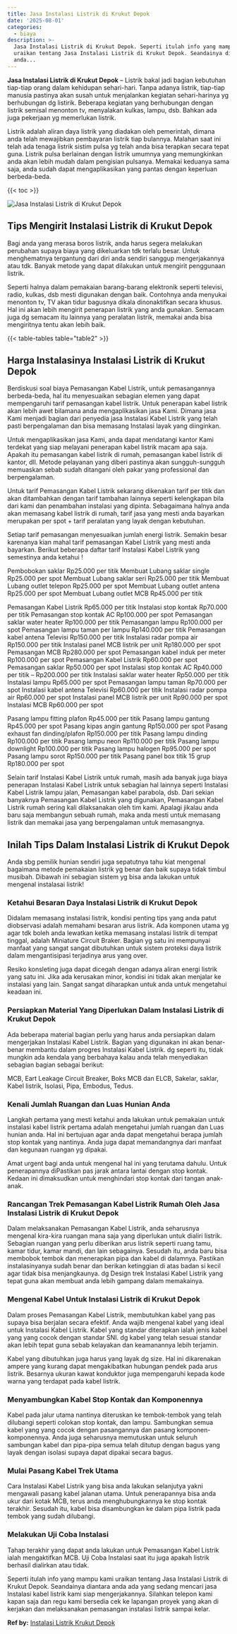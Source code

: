 ```yaml
---
title: Jasa Instalasi Listrik di Krukut Depok
date: '2025-08-01'
categories:
  - biaya
description: >-
  Jasa Instalasi Listrik di Krukut Depok. Seperti itulah info yang mampu kami
  uraikan tentang Jasa Instalasi Listrik di Krukut Depok. Seandainya diantara
  anda...
---
```


**Jasa Instalasi Listrik di Krukut Depok** – Listrik bakal jadi bagian kebutuhan tiap-tiap orang dalam kehidupan sehari-hari. Tanpa adanya listrik, tiap-tiap manusia pastinya akan susah untuk menjalankan kegiatan sehari-harinya yg berhubungan dg listirik. Beberapa kegiatan yang berhubungan dengan listrik semisal menonton tv, menyalakan kulkas, lampu, dsb. Bahkan ada juga pekerjaan yg memerlukan listrik.

Listrik adalah aliran daya listrik yang diadakan oleh pemerintah, dimana anda telah mewajibkan pembayaran listrik tiap bulannya. Malahan saat ini telah ada tenaga listrik sistim pulsa yg telah anda bisa terapkan secara tepat guna. Listrik pulsa berlainan dengan listrik umumnya yang memungkinkan anda akan lebih mudah dalam pengisian pulsanya. Memakai keduanya sama saja, anda sudah dapat mengaplikasikan yang pantas dengan keperluan berbeda-beda.

{{< toc >}}

![Jasa Instalasi Listrik di Krukut Depok](/images/instalasi-listrik-murah33.png)

## Tips Mengirit Instalasi Listrik di Krukut Depok

Bagi anda yang merasa boros listrik, anda harus segera melakukan perubahan supaya biaya yang dikeluarkan tdk terlalu besar. Untuk menghematnya tergantung dari diri anda sendiri sanggup mengerjakannya atau tdk. Banyak metode yang dapat dilakukan untuk mengirit penggunaan listrik.

Seperti halnya dalam pemakaian barang-barang elektronik seperti televisi, radio, kulkas, dsb mesti digunakan dengan baik. Contohnya anda menyukai menonton tv, TV akan tidur bagusnya dikala dinonaktifkan secara khusus. Hal ini akan lebih mengirit penerapan listrik yang anda gunakan. Semacam juga dg semacam itu lainnya yang peralatan listrik, memakai anda bisa mengiritnya tentu akan lebih baik.

{{< table-tables table="table2" >}}

## Harga Instalasinya Instalasi Listrik di Krukut Depok

Berdiskusi soal biaya Pemasangan Kabel Listrik, untuk pemasangannya berbeda-beda, hal itu menyesuaikan sebagian elemen yang dapat mempengaruhi tarif pemasangan kabel listrik. Untuk penerapan kabel listrik akan lebih awet bilamana anda mengaplikasikan jasa Kami. Dimana jasa Kami menjadi bagian dari penyedia jasa Instalasi Kabel Listrik yang telah pasti berpengalaman dan bisa memasang Instalasi layak yang diinginkan.

Untuk mengaplikasikan jasa Kami, anda dapat mendatangi kantor Kami terdekat yang siap melayani penerapan kabel listrik macam apa saja. Apakah itu pemasangan kabel listrik di rumah, pemasangan kabel listrik di kantor, dll. Metode pelayanan yang diberi pastinya akan sungguh-sungguh memuaskan sebab sudah ditangani oleh pakar yang professional dan berpengalaman.

Untuk tarif Pemasangan Kabel Listrik sekarang dikenakan tarif per titik dan akan ditambahkan dengan tarif tambahan lainnya seperti kelengkapan bila dari kami dan penambahan instalasi yang dipinta. Sebagaimana halnya anda akan memasang kabel listrik di rumah, tarif jasa yang mesti anda bayarkan merupakan per spot + tarif peralatan yang layak dengan kebutuhan.

Setiap tarif pemasangan menyesuaikan jumlah energi listrik. Semakin besar karenanya kian mahal tarif pemasangan Kabel Listrik yang mesti anda bayarkan. Berikut beberapa daftar tarif Instalasi Kabel Listrik yang semestinya anda ketahui !

Pembobokan saklar Rp25.000 per titik Membuat Lubang saklar single Rp25.000 per spot Membuat Lubang saklar seri Rp25.000 per titik Membuat Lubang outlet telepon Rp25.000 per spot Membuat Lubang outlet antena Rp25.000 per spot Membuat Lubang outlet MCB Rp45.000 per titik

Pemasangan Kabel Listrik Rp65.000 per titik Instalasi stop kontak Rp70.000 per titik Pemasangan stop kontak AC Rp100.000 per spot Pemasangan saklar water heater Rp100.000 per titik Pemasangan lampu Rp100.000 per spot Pemasangan lampu taman per lampu Rp140.000 per titik Pemasangan kabel antena Televisi Rp150.000 per titik Instalasi radar pompa air Rp150.000 per titik Instalasi panel MCB listrik per unit Rp180.000 per spot Pemasangan MCB Rp280.000 per spot Pemasangan kabel induk per meter Rp100.000 per spot Pemasangan Kabel Listrik Rp60.000 per spot Pemasangan saklar Rp50.000 per spot Instalasi stop kontak AC Rp40.000 per titik – Rp200.000 per titik Instalasi saklar water heater Rp50.000 per titik Instalasi lampu Rp65.000 per spot Pemasangan lampu taman Rp70.000 per spot Instalasi kabel antena Televisi Rp60.000 per titik Instalasi radar pompa air Rp60.000 per spot Instalasi panel MCB listrik per unit Rp90.000 per spot Instalasi MCB Rp60.000 per spot

Pasang lampu fitting plafon Rp45.000 per titik Pasang lampu gantung Rp45.000 per spot Pasang kipas angin gantung Rp150.000 per spot Pasang exhaust fan dinding/plafon Rp150.000 per titik Pasang lampu dinding Rp100.000 per titik Pasang lampu neon Rp110.000 per titik Pasang lampu downlight Rp100.000 per titik Pasang lampu halogen Rp95.000 per spot Pasang lampu sorot Rp150.000 per titik Pasang panel box titik 15 grup Rp180.000 per spot

Selain tarif Instalasi Kabel Listrik untuk rumah, masih ada banyak juga biaya penerapan Instalasi Kabel Listrik untuk sebagian hal lainnya seperti Instalasi Kabel Listrik lampu jalan, Pemasangan kabel parabola, dsb. Dari sekian banyaknya Pemasangan Kabel Listrik yang digunakan, Pemasangan Kabel Listrik rumah sering kali dilaksanakan oleh tim kami. Apalagi jikalau anda baru saja membangun sebuah rumah, maka anda mesti untuk memasang listrik dan memakai jasa yang berpengalaman untuk memasangnya.

## Inilah Tips Dalam Instalasi Listrik di Krukut Depok


Anda sbg pemilik hunian sendiri juga sepatutnya tahu kiat mengenal bagaimana metode pemakaian listrik yg benar dan baik supaya tidak timbul musibah. Dibawah ini sebagian sistem yg bisa anda lakukan untuk mengenal instalasai listrik!

### Ketahui Besaran Daya Instalasi Listrik di Krukut Depok

Didalam memasang instalasi listrik, kondisi penting tips yang anda patut diobservasi adalah memahami besaran arus listrik. Ada komponen utama yg agar tdk boleh anda lewatkan ketika memasang instalasi listrik di tempat tinggal, adalah Miniature Circuit Braker. Bagian yg satu ini mempunyai manfaat yang sangat sangat dibutuhkan untuk sistem proteksi daya listrik dalam mengantisipasi terjadinya arus yang over.

Resiko konsleting juga dapat dicegah dengan adanya aliran energi listrik yang satu ini. Jika ada kerusakan minor, kondisi ini tidak akan menjalar ke instalasi yang lain. Sangat sangat diharapkan untuk anda untuk mengetahui keadaan ini.

### Persiapkan Material Yang Diperlukan Dalam Instalasi Listrik di Krukut Depok

Ada beberapa material bagian perlu yang harus anda persiapkan dalam mengerjakan Instalasi Kabel Listrik. Bagian yang digunakan ini akan benar-benar membantu dalam progres Instalasi Kabel Listrik. dg seperti itu, tidak mungkin ada kendala yang berbahaya kalau anda telah menyediakan sebagian bagian sebagai berikut:

MCB, Eart Leakage Circuit Breaker, Boks MCB dan ELCB, Sakelar, saklar, Kabel listrik, Isolasi, Pipa, Embodus, Tedus.

### Kenali Jumlah Ruangan dan Luas Hunian Anda

Langkah pertama yang mesti ketahui anda lakukan untuk pemakaian untuk instalasi kabel listrik pertama adalah mengetahui jumlah ruangan dan Luas hunian anda. Hal ini bertujuan agar anda dapat mengetahui berapa jumlah stop kontak yang nantinya. Anda juga dapat memandangnya dari manfaat dan kegunaan ruangan yg dipakai.

Amat urgent bagi anda untuk mengenal hal ini yang terutama dahulu. Untuk penerapannya diPastikan pas jarak antara lantai dengan stop kontak. Kedaan ini dimaksudkan untuk menghindari stop kontak dari tangan anak-anak.

### Rancangan Trek Pemasangan Kabel Listrik Rumah Oleh Jasa Instalasi Listrik di Krukut Depok

Dalam melaksanakan Pemasangan Kabel Listrik, anda seharusnya mengenal kira-kira ruangan mana saja yang diperlukan untuk dialiri listrik. Sebagian ruangan yang perlu diberikan arus listrik seperti ruang tamu, kamar tidur, kamar mandi, dan lain sebagainya. Sesudah itu, anda baru bisa membobok tembok dan menerapkan pipa dan kabel di dalamnya. Pastikan instalasinyanya sudah benar dan berikan ketinggian di atas badan si kecil agar tidak bisa menjangkaunya. dg Design trek Instalasi Kabel Listrik yang tepat guna akan membuat anda lebih gampang dalam memakainya.

### Mengenal Kabel Untuk Instalasi Listrik di Krukut Depok

Dalam proses Pemasangan Kabel Listrik, membutuhkan kabel yang pas supaya bisa berjalan secara efektif. Anda wajib mengenal kabel yang ideal untuk Instalasi Kabel Listrik. Kabel yang standar diterapkan ialah jenis kabel yang yang cocok dengan standar SNI. dg kabel yang telah sesuai standar akan lebih tepat guna sebab kelayakan dan keamanannya lebih terjamin.

Kabel yang dibutuhkan juga harus yang layak dg size. Hal ini dikarenakan ampere yang kurang dapat mengakibatkan hubungan pendek pada arus listrik. Besarnya ukuran kawat konduktor juga mempengaruhi kepada kode warna yang terdapat pada kabel listrik.

### Menyambungkan Kabel Stop Kontak dan Komponennya

Kabel pada jalur utama nantinya diteruskan ke tembok-tembok yang telah dilubangi seperti colokan stop kontak, dan lampu. Sambungkan semua kabel yang yang cocok dengan pasangannya dan pasang komponen-komponennya. Anda juga seharusnya memutuskan untuk seluruh sambungan kabel dan pipa-pipa semua telah ditutup dengan bagus yang layak dengan isolasi supaya dapat dipakai secara bagus.

### Mulai Pasang Kabel Trek Utama

Cara Instalasi Kabel Listrik yang bisa anda lakukan selanjutya yakni mengawali pasang kabel jalanan utama. Untuk penerapannya bisa anda ukur dari kotak MCB, terus anda menghubungkannya ke stop kontak terakhir. Sesudah itu, kabel bisa disambungkan ke dalam pipa listrik pada tembok yang sudah dilubangi.

### Melakukan Uji Coba Instalasi

Tahap terakhir yang dapat anda lakukan untuk Pemasangan Kabel Listrik ialah mengaktifkan MCB. Uji Coba Instalasi saat itu juga apakah listrik berhasil dialirkan atau tidak.

Seperti itulah info yang mampu kami uraikan tentang Jasa Instalasi Listrik di Krukut Depok. Seandainya diantara anda ada yang sedang mencari jasa Instalasi kabel listrik kami siap mengerjakannya. Silahkan telepon kami kapan saja dan regu kami bersedia cek ke lapangan proyek yang akan di kerjakan dan melaksanakan pemasangan instalasi listrik sampai kelar.

**Ref by:** [Instalasi Listrik Krukut Depok](https://id.wikipedia.org/wiki/Instalasi)
